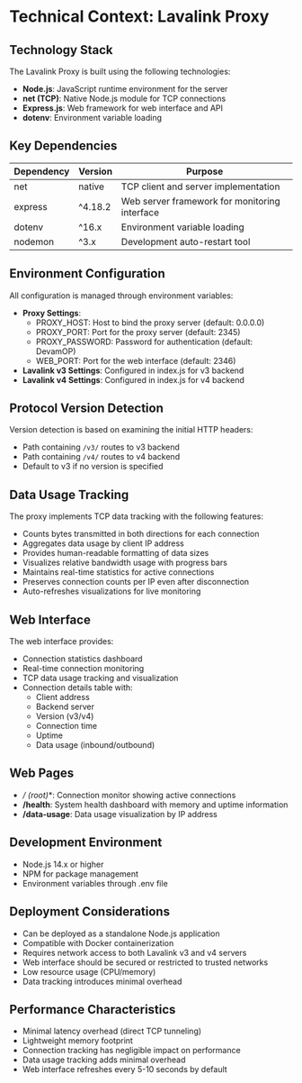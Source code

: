 # Technical Context: Lavalink Proxy

## Technology Stack

The Lavalink Proxy is built using the following technologies:

- **Node.js**: JavaScript runtime environment for the server
- **net (TCP)**: Native Node.js module for TCP connections
- **Express.js**: Web framework for web interface and API
- **dotenv**: Environment variable loading

## Key Dependencies

| Dependency | Version | Purpose |
|------------|---------|---------|
| net | native | TCP client and server implementation |
| express | ^4.18.2 | Web server framework for monitoring interface |
| dotenv | ^16.x | Environment variable loading |
| nodemon | ^3.x | Development auto-restart tool |

## Environment Configuration

All configuration is managed through environment variables:

- **Proxy Settings**:
  - PROXY_HOST: Host to bind the proxy server (default: 0.0.0.0)
  - PROXY_PORT: Port for the proxy server (default: 2345)
  - PROXY_PASSWORD: Password for authentication (default: DevamOP)
  - WEB_PORT: Port for the web interface (default: 2346)
- **Lavalink v3 Settings**: Configured in index.js for v3 backend
- **Lavalink v4 Settings**: Configured in index.js for v4 backend

## Protocol Version Detection

Version detection is based on examining the initial HTTP headers:
- Path containing `/v3/` routes to v3 backend
- Path containing `/v4/` routes to v4 backend
- Default to v3 if no version is specified

## Data Usage Tracking

The proxy implements TCP data tracking with the following features:
- Counts bytes transmitted in both directions for each connection
- Aggregates data usage by client IP address
- Provides human-readable formatting of data sizes
- Visualizes relative bandwidth usage with progress bars
- Maintains real-time statistics for active connections
- Preserves connection counts per IP even after disconnection
- Auto-refreshes visualizations for live monitoring

## Web Interface

The web interface provides:
- Connection statistics dashboard
- Real-time connection monitoring
- TCP data usage tracking and visualization
- Connection details table with:
  - Client address
  - Backend server
  - Version (v3/v4)
  - Connection time
  - Uptime
  - Data usage (inbound/outbound)

## Web Pages
- **/* (root)**: Connection monitor showing active connections
- **/health**: System health dashboard with memory and uptime information
- **/data-usage**: Data usage visualization by IP address

## Development Environment

- Node.js 14.x or higher
- NPM for package management
- Environment variables through .env file

## Deployment Considerations

- Can be deployed as a standalone Node.js application
- Compatible with Docker containerization
- Requires network access to both Lavalink v3 and v4 servers
- Web interface should be secured or restricted to trusted networks
- Low resource usage (CPU/memory)
- Data tracking introduces minimal overhead

## Performance Characteristics

- Minimal latency overhead (direct TCP tunneling)
- Lightweight memory footprint
- Connection tracking has negligible impact on performance
- Data usage tracking adds minimal overhead
- Web interface refreshes every 5-10 seconds by default 